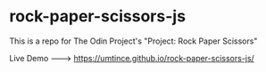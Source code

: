 # rock-paper-scissors-js
This is a repo for The Odin Project's "Project: Rock Paper Scissors"

Live Demo ---> https://umtince.github.io/rock-paper-scissors-js/